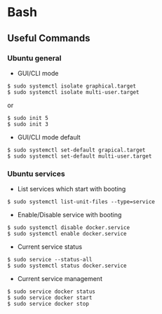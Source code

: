 # Bash

## Useful Commands


### Ubuntu general

- GUI/CLI mode
```
$ sudo systemctl isolate graphical.target
$ sudo systemctl isolate multi-user.target
```
or
```
$ sudo init 5
$ sudo init 3
```

- GUI/CLI mode default
```
$ sudo systemctl set-default grapical.target
$ sudo systemctl set-default multi-user.target
```

### Ubuntu services

- List services which start with booting
```
$ sudo systemctl list-unit-files --type=service
```

- Enable/Disable service with booting
```
$ sudo systemctl disable docker.service
$ sudo systemctl enable docker.service
```

- Current service status
```
$ sudo service --status-all
$ sudo systemctl status docker.service
```

- Current service management
```
$ sudo service docker status
$ sudo service docker start
$ sudo service docker stop
```
